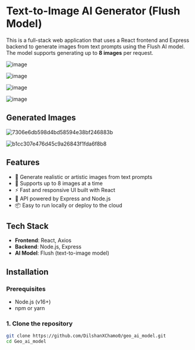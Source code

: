 # Text-to-Image AI Generator (Flush Model)

This is a full-stack web application that uses a React frontend and Express backend to generate images from text prompts using the Flush AI model. The model supports generating up to **8 images** per request.

![image](https://github.com/user-attachments/assets/1f4a24f1-5eb7-4e51-88f2-322af1da5eb2)

![image](https://github.com/user-attachments/assets/5c8fde8b-0154-4ea6-8535-6509ef06b6b2)

![image](https://github.com/user-attachments/assets/c823b647-2e2c-4885-91f2-d6131793b45c)

![image](https://github.com/user-attachments/assets/ef5c059b-244a-4b26-9699-84f9aef22ad9)

## Generated Images

![7306e6db598d4bd58594e38bf246883b](https://github.com/user-attachments/assets/326ead0b-3b43-447e-b3a4-cff70b7297bc)

![b1cc307e476d45c9a26843f1fda6f8b8](https://github.com/user-attachments/assets/1db94627-6eab-4ba2-859f-9c91a67bcfb3)

## Features

- 🌟 Generate realistic or artistic images from text prompts
- 🎨 Supports up to 8 images at a time
- ⚡ Fast and responsive UI built with React
- 🚀 API powered by Express and Node.js
- 📦 Easy to run locally or deploy to the cloud

## Tech Stack

- **Frontend**: React, Axios
- **Backend**: Node.js, Express
- **AI Model**: Flush (text-to-image model)

## Installation

### Prerequisites

- Node.js (v16+)
- npm or yarn

### 1. Clone the repository

```bash
git clone https://github.com/DilshanXChamo0/geo_ai_model.git
cd Geo_ai_model
